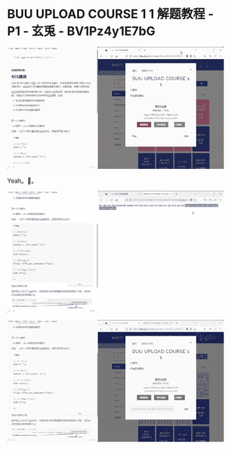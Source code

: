# BUU UPLOAD COURSE 1 1 解题教程 - P1 - 玄兎 - BV1Pz4y1E7bG

![](img/5e08e2d11b1d2b63e1344dbb7bd91844_0.png)

Yeah。🎼。

![](img/5e08e2d11b1d2b63e1344dbb7bd91844_2.png)

![](img/5e08e2d11b1d2b63e1344dbb7bd91844_3.png)